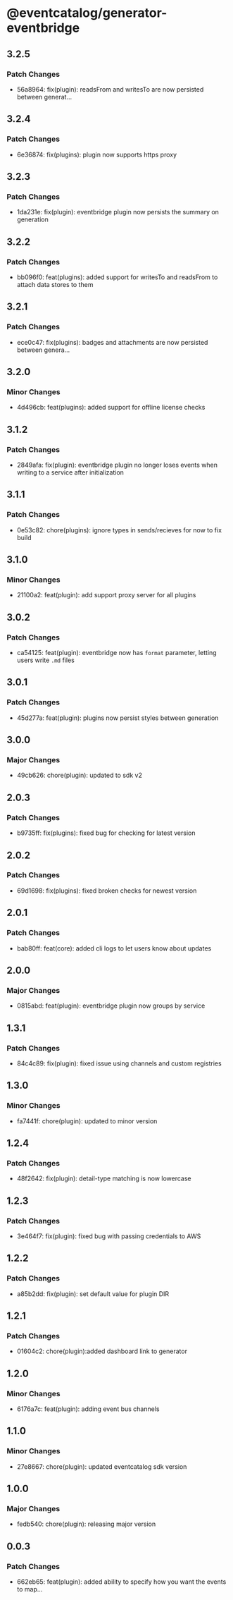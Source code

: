 # @eventcatalog/generator-eventbridge

## 3.2.5

### Patch Changes

- 56a8964: fix(plugin): readsFrom and writesTo are now persisted between generat…

## 3.2.4

### Patch Changes

- 6e36874: fix(plugins): plugin now supports https proxy

## 3.2.3

### Patch Changes

- 1da231e: fix(plugin): eventbridge plugin now persists the summary on generation

## 3.2.2

### Patch Changes

- bb096f0: feat(plugins): added support for writesTo and readsFrom to attach data stores to them

## 3.2.1

### Patch Changes

- ece0c47: fix(plugins): badges and attachments are now persisted between genera…

## 3.2.0

### Minor Changes

- 4d496cb: feat(plugins): added support for offline license checks

## 3.1.2

### Patch Changes

- 2849afa: fix(plugin): eventbridge plugin no longer loses events when writing to a service after initialization

## 3.1.1

### Patch Changes

- 0e53c82: chore(plugins): ignore types in sends/recieves for now to fix build

## 3.1.0

### Minor Changes

- 21100a2: feat(plugin): add support proxy server for all plugins

## 3.0.2

### Patch Changes

- ca54125: feat(plugin): eventbridge now has `format` parameter, letting users write `.md` files

## 3.0.1

### Patch Changes

- 45d277a: feat(plugin): plugins now persist styles between generation

## 3.0.0

### Major Changes

- 49cb626: chore(plugin): updated to sdk v2

## 2.0.3

### Patch Changes

- b9735ff: fix(plugins): fixed bug for checking for latest version

## 2.0.2

### Patch Changes

- 69d1698: fix(plugins): fixed broken checks for newest version

## 2.0.1

### Patch Changes

- bab80ff: feat(core): added cli logs to let users know about updates

## 2.0.0

### Major Changes

- 0815abd: feat(plugin): eventbridge plugin now groups by service

## 1.3.1

### Patch Changes

- 84c4c89: fix(plugin): fixed issue using channels and custom registries

## 1.3.0

### Minor Changes

- fa7441f: chore(plugin): updated to minor version

## 1.2.4

### Patch Changes

- 48f2642: fix(plugin): detail-type matching is now lowercase

## 1.2.3

### Patch Changes

- 3e464f7: fix(plugin): fixed bug with passing credentials to AWS

## 1.2.2

### Patch Changes

- a85b2dd: fix(plugin): set default value for plugin DIR

## 1.2.1

### Patch Changes

- 01604c2: chore(plugin):added dashboard link to generator

## 1.2.0

### Minor Changes

- 6176a7c: feat(plugin): adding event bus channels

## 1.1.0

### Minor Changes

- 27e8667: chore(plugin): updated eventcatalog sdk version

## 1.0.0

### Major Changes

- fedb540: chore(plugin): releasing major version

## 0.0.3

### Patch Changes

- 662eb65: feat(plugin): added ability to specify how you want the events to map…
